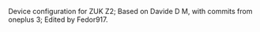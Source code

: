 Device configuration for ZUK Z2;
Based on Davide D M, with commits from oneplus 3;
Edited by Fedor917.